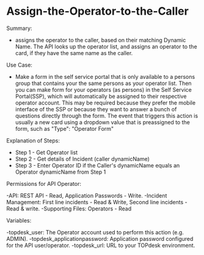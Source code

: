 # Assign-the-Operator-to-the-Caller

Summary:
- assigns the operator to the caller, based on their matching Dynamic Name. The API looks up the operator list, and assigns an operator to the card, if they have the same name as the caller.

Use Case:
- Make a form in the self service portal that is only available to a persons group that contains your the same persons as your operator list. Then you can make form for your operators (as persons) in the Self Service Portal(SSP), which will automatically be assigned to their respective operator account. This may be required because they prefer the mobile interface of the SSP or because they want to answer a bunch of questions directly through the form. The event that triggers this action is usually a new card using a dropdown value that is preassigned to the form, such as "Type": "Operator Form"
  
Explanation of Steps:
- Step 1 - Get Operator list
- Step 2 - Get details of Incident (caller dynamicName)
- Step 3 - Enter Operator ID if the Caller's dynamicName equals an Operator dynamicName from Step 1

Permissions for API Operator:

-API:  REST API - Read,  Application Passwords - Write.
-Incident Management: First line incidents - Read & Write, Second line incidents - Read & write.
-Supporting Files:  Operators - Read

Variables:

-topdesk_user: The Operator account used to perform this action (e.g. ADMIN).
-topdesk_applicationpassword: Application password configured for the API user/operator.
-topdesk_url: URL to your TOPdesk environment.
